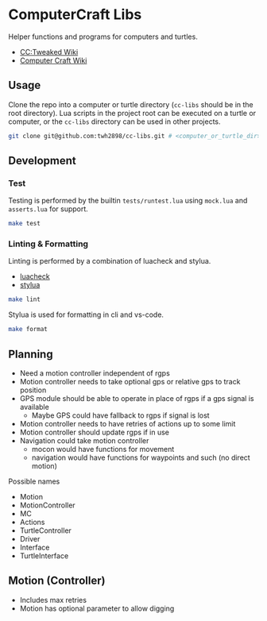 # ComputerCraft Libs

Helper functions and programs for computers and turtles.

- [CC:Tweaked Wiki](https://tweaked.cc/)
- [Computer Craft Wiki](https://computercraft.info/wiki/Main_Page)

## Usage

Clone the repo into a computer or turtle directory (`cc-libs` should be in the
root directory). Lua scripts in the project root can be executed on a turtle or
computer, or the `cc-libs` directory can be used in other projects.

```sh
git clone git@github.com:twh2898/cc-libs.git # <computer_or_turtle_dir>
```

## Development

### Test

Testing is performed by the builtin `tests/runtest.lua` using `mock.lua` and
`asserts.lua` for support.

```sh
make test
```

### Linting & Formatting

Linting is performed by a combination of luacheck and stylua.

- [luacheck](https://github.com/mpeterv/luacheck)
- [stylua](https://github.com/JohnnyMorganz/StyLua)

```sh
make lint
```

Stylua is used for formatting in cli and vs-code.

```sh
make format
```

## Planning

- Need a motion controller independent of rgps
- Motion controller needs to take optional gps or relative gps to track position
- GPS module should be able to operate in place of rgps if a gps signal is available
  - Maybe GPS could have fallback to rgps if signal is lost
- Motion controller needs to have retries of actions up to some limit
- Motion controller should update rgps if in use
- Navigation could take motion controller
  - mocon would have functions for movement
  - navigation would have functions for waypoints and such (no direct motion)

Possible names

- Motion
- MotionController
- MC
- Actions
- TurtleController
- Driver
- Interface
- TurtleInterface


## Motion (Controller)

- Includes max retries
- Motion has optional parameter to allow digging
